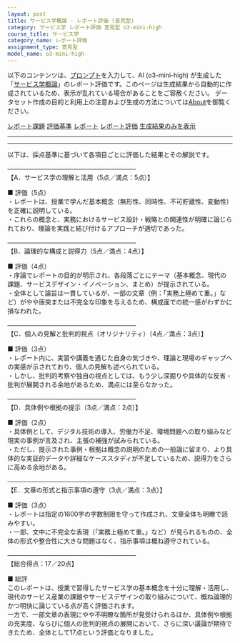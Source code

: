 ```yaml
---
layout: post
title: サービス学概論 - レポート評価 (意見型)
category: サービス学 レポート評価 意見型 o3-mini-high
course_title: サービス学
category_name: レポート評価
assignment_type: 意見型
model_name: o3-mini-high
---
```


以下のコンテンツは、[プロンプト](https://github.com/takedatoshiyuki/synthetic_assignments/tree/main/generated/サービス学/o3-mini-high/prompt_レポート評価-意見型.md)を入力して、AI (o3-mini-high) が生成した「[サービス学概論](/contents/サービス学/)」のレポート評価です。このページは生成結果から自動的に作成されているため、表示が乱れている場合があることをご容赦ください。
データセット作成の目的と利用上の注意および生成の方法については[About](/About)を御覧ください。

[レポート課題](../レポート課題-意見型)
[評価基準](../評価基準-意見型)
[レポート](../レポート-意見型)
[レポート評価](../レポート評価-意見型)
[生成結果のみを表示](https://github.com/takedatoshiyuki/synthetic_assignments/tree/main/generated/サービス学/o3-mini-high/レポート評価-意見型.md)
  

***
***
  
以下は、採点基準に基づいて各項目ごとに評価した結果とその解説です。

─────────────────────────────  
【A．サービス学の理解と活用（5点／満点：5点）】

■ 評価（5点）  
・レポートは、授業で学んだ基本概念（無形性、同時性、不可貯蔵性、変動性）を正確に説明している。  
・これらの概念と、実務におけるサービス設計・戦略との関連性が明確に論じられており、理論を実践と結び付けるアプローチが適切であった。

─────────────────────────────  
【B．論理的な構成と説得力（5点／満点：4点）】

■ 評価（4点）  
・序論でレポートの目的が明示され、各段落ごとにテーマ（基本概念、現代の課題、サービスデザイン・イノベーション、まとめ）が提示されている。  
・全体として論旨は一貫しているが、一部の文章（例：「実務上極めて重。」など）がやや唐突または不完全な印象を与えるため、構成面での統一感がわずかに損なわれた。

─────────────────────────────  
【C．個人の見解と批判的視点（オリジナリティ）（4点／満点：3点）】

■ 評価（3点）  
・レポート内に、実習や講義を通じた自身の気づきや、理論と現場のギャップへの実感が示されており、個人の見解も述べられている。  
・しかし、批判的考察や独自の視点としては、もう少し深掘りや具体的な反省・批判が展開される余地があるため、満点には至らなかった。

─────────────────────────────  
【D．具体例や根拠の提示（3点／満点：2点）】

■ 評価（2点）  
・具体例として、デジタル技術の導入、労働力不足、環境問題への取り組みなど現実の事例が言及され、主張の補強が試みられている。  
・ただし、提示された事例・根拠は概念の説明のための一般論に留まり、より具体的な実証的データや詳細なケーススタディが不足しているため、説得力をさらに高める余地がある。

─────────────────────────────  
【E．文章の形式と指示事項の遵守（3点／満点：3点）】

■ 評価（3点）  
・レポートは指定の1600字の字数制限を守って作成され、文章全体も明瞭で読みやすい。  
・一部、文中に不完全な表現（「実務上極めて重。」など）が見られるものの、全体の形式や整合性に大きな問題はなく、指示事項は概ね遵守されている。

─────────────────────────────  
【総合得点：17／20点】

■ 総評  
このレポートは、授業で習得したサービス学の基本概念を十分に理解・活用し、現代のサービス産業の課題やサービスデザインの取り組みについて、概ね論理的かつ明快に論じている点が高く評価されます。  
一方で、一部文章の表現にやや不明瞭な箇所が見受けられるほか、具体例や根拠の充実度、ならびに個人の批判的視点の展開において、さらに深い議論が期待できたため、全体として17点という評価となりました。
